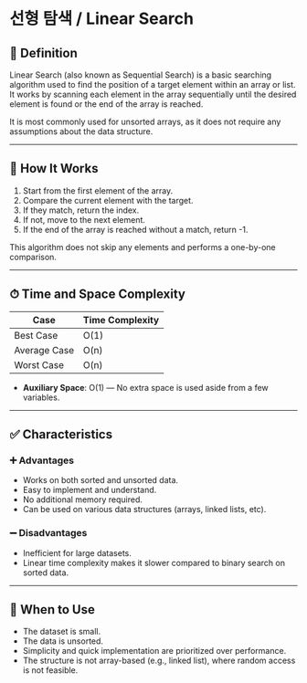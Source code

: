 # 선형 탐색 / Linear Search

## 📌 Definition

Linear Search (also known as Sequential Search) is a basic searching algorithm used to find the position of a target element within an array or list. It works by scanning each element in the array sequentially until the desired element is found or the end of the array is reached.

It is most commonly used for unsorted arrays, as it does not require any assumptions about the data structure.

---

## 🧠 How It Works

1. Start from the first element of the array.
2. Compare the current element with the target.
3. If they match, return the index.
4. If not, move to the next element.
5. If the end of the array is reached without a match, return -1.

This algorithm does not skip any elements and performs a one-by-one comparison.

---

## ⏱ Time and Space Complexity

| Case         | Time Complexity |
|--------------|------------------|
| Best Case    | O(1)             |
| Average Case | O(n)             |
| Worst Case   | O(n)             |

- **Auxiliary Space**: O(1) — No extra space is used aside from a few variables.

---

## ✅ Characteristics

### ➕ Advantages
- Works on both sorted and unsorted data.
- Easy to implement and understand.
- No additional memory required.
- Can be used on various data structures (arrays, linked lists, etc).

### ➖ Disadvantages
- Inefficient for large datasets.
- Linear time complexity makes it slower compared to binary search on sorted data.

---

## 🧭 When to Use

- The dataset is small.
- The data is unsorted.
- Simplicity and quick implementation are prioritized over performance.
- The structure is not array-based (e.g., linked list), where random access is not feasible.